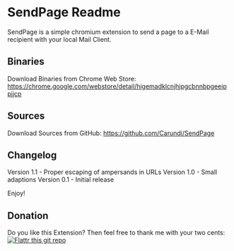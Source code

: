 SendPage Readme
===============

SendPage is a simple chromium extension to send a page to a E-Mail recipient
with your local Mail Client.

Binaries
--------
Download Binaries from Chrome Web Store:
https://chrome.google.com/webstore/detail/higemadklcnjhjpgcbnnbpgeeippjjcp

Sources
-------
Download Sources from GitHub:
https://github.com/Carundi/SendPage

Changelog
---------
Version 1.1 - Proper escaping of ampersands in URLs
Version 1.0 - Small adaptions
Version 0.1 - Initial release

Enjoy!

Donation
--------
Do you like this Extension?
Then feel free to thank me with your two cents:
[![Flattr this git repo](http://api.flattr.com/button/flattr-badge-large.png)](http://flattr.com/thing/412283/SendPage-Chromium-Extension) 

